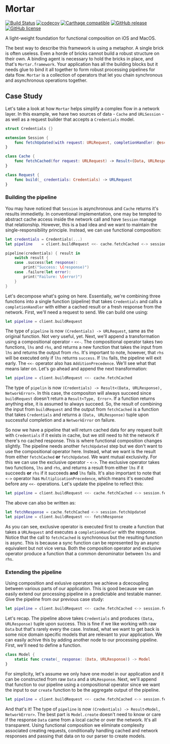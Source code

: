 # Mortar

[![Build Status](https://travis-ci.org/dbart01/Mortar.svg?branch=master)](https://travis-ci.org/dbart01/Mortar)
[![codecov](https://codecov.io/gh/dbart01/Mortar/branch/master/graph/badge.svg)](https://codecov.io/gh/dbart01/Mortar)
[![Carthage compatible](https://img.shields.io/badge/Carthage-compatible-4BC51D.svg?style=flat)](https://github.com/Carthage/Carthage)
[![GitHub release](https://img.shields.io/github/release/dbart01/mortar.svg)](https://github.com/dbart01/Mortar/releases/latest)
[![GitHub license](https://img.shields.io/badge/license-MIT-orange.svg)](https://github.com/dbart01/Mortar/blob/master/LICENSE)

A light-weight foundation for functional composition on iOS and MacOS.

The best way to describe this framework is using a metaphor. A single brick is often useless. Even a horde of bricks cannot build a robust structure on their own. A binding agent is necessary to hold the bricks in place, and that's `Mortar.framework`. Your application has all the building blocks but it needs glue to bind it all together to form robust processing pipelines for data flow. `Mortar` is a collection of operators that let you chain synchronous and asynchronous operations together.

## Case Study
Let's take a look at how `Mortar` helps simplify a complex flow in a network layer. In this example, we have two sources of data - `Cache` and `URLSession` - as well as a request builder that accepts a `Credentials` model.

```swift
struct Credentials {}

extension Session {
    func fetchUpdated(with request: URLRequest, completionHandler: @escaping (Result<(Data, URLResponse), NetworkError>) -> Void)
}

class Cache {
    func fetchCached(for request: URLRequest) -> Result<(Data, URLResponse), NetworkError>
}

class Request {
    func build(_ credentials: Credentials) -> URLRequest
}
```

### Building the pipeline

You may have noticed that `Session` is asynchronous and `Cache` returns it's results immedietly. In conventional implementation, one may be tempted to abstract cache access inside the network call and have `Session` manage that relationship. However, this is a bad idea and we want to maintain the single-responsibility principle. Instead, we can use functional composition:

```swift
let credentials = Credentials(...)
let pipeline    = client.buildRequest <<- cache.fetchCached <-> session.fetchUpdated

pipeline(credentials) { result in
    switch result {
    case .success(let response):
        print("Success: \(response)")
    case .failure(let error):
        print("Failure: \(error)")
    }
}
```

Let's decompose what's going on here. Essentially, we're combining three functions into a single function (pipeline) that takes `Credentials` and calls a `completionHandler` with either a cached result or a fresh response from the network. First, we'll need a request to send. We can build one using:

```swift
let pipeline = client.buildRequest
```

The type of `pipeline` is now `(Credentials) -> URLRequest`, same as the original function. Not very useful, yet. Next, we'll append a transformation using a compositional operator - `<<-`. The compositional operator takes two functions, `lhs` and `rhs`, and returns a new function that takes the input from `lhs` and returns the output from `rhs`. It's important to note, however, that `rhs` will be executed only if `lhs` returns `success`. If `lhs` fails, the pipeline will exit early. The `<<-` operator also has `AdditionPrecedence`. We'll see what that means later on. Let's go ahead and append the next transformation:

```swift
let pipeline = client.buildRequest <<- cache.fetchCached
```

The type of `pipelin` is now `(Credentials) -> Result<(Data, URLResponse), NetworkError>`. In this case, the compositon will always succeed since `buildRequest` doesn't return a `Result<Type, Error>`. If a function returns anything else, it is assumed to always succeed. So, the result of combining the input from `buildRequest` and the output from `fetchCached` is a function that takes `Credentials` and returns a `(Data, URLResponse)` tuple upon successful completion and a `NetworkError` on failure.

So now we have a pipeline that will return cached data for any request built with `Credentials` if it exists in cache, but we still need to hit the network if there's no cached response. This is where functional composition changes slightly. The pipeline needs another `fetchUpdated` step but we don't want to use the compositional operator here. Instead, what we want is the result from either `fetchCached` **or** `fetchUpdated`. We want mutual exclusivity. For this we can use the exclusive operator - `<->`. The exclusive operator takes two functions, `lhs` and `rhs`, and returns a result from either `lhs` if it succeeds **or** `rhs` if it succeeds **and** `lhs` fails. It's also important to note that `<->` operator has `MultiplicationPrecedence`, which means it's executed before any `<<-` operations. Let's update the pipeline to reflect this:

```swift
let pipeline = client.buildRequest <<- cache.fetchCached <-> session.fetchUpdated
```

The above can also be written as:

```swift
let fetchResponse = cache.fetchCached <-> session.fetchUpdated
let pipeline = client.buildRequest <<- fetchResponse
```
As you can see, exclusive operator is executed first to create a function that takes a `URLRequest` and executes a `completionHandler` with the response. Notice that the call to `fetchCached` is synchronous but the resulting function is async. This is because a sync function can be represented by an async equivalent but not vice versa. Both the composition operator and exclusive operator produce a function that a common denominator between `lhs` and `rhs`.

### Extending the pipeline

Using composition and exlusive operators we achieve a dcecoupling between various parts of our application. This is good because we can easily extend our processing pipeline in a predictable and testable manner. Give the pipeline from our previous case study:

```swift
let pipeline = client.buildRequest <<- cache.fetchCached <-> session.fetchUpdated
```
 
Let's recap. The pipeline above takes `Credentials` and produces `(Data, URLResponse)` tuple upon success. This is fine if we like working with raw `Data` but that's rarely every the case. Instead, what we want to get back is some nice domain specific models that are relevant to your application. We can easily achive this by adding another node to our processing pipeline. First, we'll need to define a function.

```swift
class Model {
    static func create(_ response: (Data, URLResponse)) -> Model
}
```
For simplicity, let's assume we only have one model in our application and it can be constructed from raw `Data` and a `URLResponse`. Next, we'll append that function to our pipeline using a compositional operator since we want the input to our `create` function to be the aggregate output of the pipeline.

```swift
let pipeline = client.buildRequest <<- cache.fetchCached <-> session.fetchUpdated <<- Model.create
```

And that's it! The type of `pipeline` is now `(Credentials) -> Result<Model, NetworkError>`. The best part is `Model.create` doesn't need to know or care if the response `Data` came from a local cache or over the network. It's all transparent. Using functional composition we eliminate complexity associated creating requests, conditionally handling cached and network responses and passing that data on to our parser to create models.
